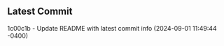 
## Latest Commit
1c00c1b - Update README with latest commit info (2024-09-01 11:49:44 -0400) <Yunxi-Zhou>
